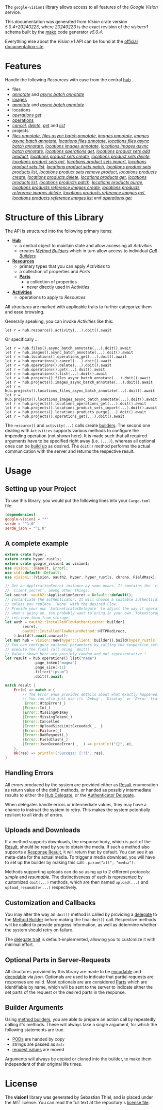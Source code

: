 <!---
DO NOT EDIT !
This file was generated automatically from 'src/generator/templates/api/README.md.mako'
DO NOT EDIT !
-->
The `google-vision1` library allows access to all features of the *Google Vision* service.

This documentation was generated from *Vision* crate version *5.0.4+20240223*, where *20240223* is the exact revision of the *vision:v1* schema built by the [mako](http://www.makotemplates.org/) code generator *v5.0.4*.

Everything else about the *Vision* *v1* API can be found at the
[official documentation site](https://cloud.google.com/vision/).
# Features

Handle the following *Resources* with ease from the central [hub](https://docs.rs/google-vision1/5.0.4+20240223/google_vision1/Vision) ... 

* files
 * [*annotate*](https://docs.rs/google-vision1/5.0.4+20240223/google_vision1/api::FileAnnotateCall) and [*async batch annotate*](https://docs.rs/google-vision1/5.0.4+20240223/google_vision1/api::FileAsyncBatchAnnotateCall)
* [images](https://docs.rs/google-vision1/5.0.4+20240223/google_vision1/api::Image)
 * [*annotate*](https://docs.rs/google-vision1/5.0.4+20240223/google_vision1/api::ImageAnnotateCall) and [*async batch annotate*](https://docs.rs/google-vision1/5.0.4+20240223/google_vision1/api::ImageAsyncBatchAnnotateCall)
* locations
 * [*operations get*](https://docs.rs/google-vision1/5.0.4+20240223/google_vision1/api::LocationOperationGetCall)
* [operations](https://docs.rs/google-vision1/5.0.4+20240223/google_vision1/api::Operation)
 * [*cancel*](https://docs.rs/google-vision1/5.0.4+20240223/google_vision1/api::OperationCancelCall), [*delete*](https://docs.rs/google-vision1/5.0.4+20240223/google_vision1/api::OperationDeleteCall), [*get*](https://docs.rs/google-vision1/5.0.4+20240223/google_vision1/api::OperationGetCall) and [*list*](https://docs.rs/google-vision1/5.0.4+20240223/google_vision1/api::OperationListCall)
* projects
 * [*files annotate*](https://docs.rs/google-vision1/5.0.4+20240223/google_vision1/api::ProjectFileAnnotateCall), [*files async batch annotate*](https://docs.rs/google-vision1/5.0.4+20240223/google_vision1/api::ProjectFileAsyncBatchAnnotateCall), [*images annotate*](https://docs.rs/google-vision1/5.0.4+20240223/google_vision1/api::ProjectImageAnnotateCall), [*images async batch annotate*](https://docs.rs/google-vision1/5.0.4+20240223/google_vision1/api::ProjectImageAsyncBatchAnnotateCall), [*locations files annotate*](https://docs.rs/google-vision1/5.0.4+20240223/google_vision1/api::ProjectLocationFileAnnotateCall), [*locations files async batch annotate*](https://docs.rs/google-vision1/5.0.4+20240223/google_vision1/api::ProjectLocationFileAsyncBatchAnnotateCall), [*locations images annotate*](https://docs.rs/google-vision1/5.0.4+20240223/google_vision1/api::ProjectLocationImageAnnotateCall), [*locations images async batch annotate*](https://docs.rs/google-vision1/5.0.4+20240223/google_vision1/api::ProjectLocationImageAsyncBatchAnnotateCall), [*locations operations get*](https://docs.rs/google-vision1/5.0.4+20240223/google_vision1/api::ProjectLocationOperationGetCall), [*locations product sets add product*](https://docs.rs/google-vision1/5.0.4+20240223/google_vision1/api::ProjectLocationProductSetAddProductCall), [*locations product sets create*](https://docs.rs/google-vision1/5.0.4+20240223/google_vision1/api::ProjectLocationProductSetCreateCall), [*locations product sets delete*](https://docs.rs/google-vision1/5.0.4+20240223/google_vision1/api::ProjectLocationProductSetDeleteCall), [*locations product sets get*](https://docs.rs/google-vision1/5.0.4+20240223/google_vision1/api::ProjectLocationProductSetGetCall), [*locations product sets import*](https://docs.rs/google-vision1/5.0.4+20240223/google_vision1/api::ProjectLocationProductSetImportCall), [*locations product sets list*](https://docs.rs/google-vision1/5.0.4+20240223/google_vision1/api::ProjectLocationProductSetListCall), [*locations product sets patch*](https://docs.rs/google-vision1/5.0.4+20240223/google_vision1/api::ProjectLocationProductSetPatchCall), [*locations product sets products list*](https://docs.rs/google-vision1/5.0.4+20240223/google_vision1/api::ProjectLocationProductSetProductListCall), [*locations product sets remove product*](https://docs.rs/google-vision1/5.0.4+20240223/google_vision1/api::ProjectLocationProductSetRemoveProductCall), [*locations products create*](https://docs.rs/google-vision1/5.0.4+20240223/google_vision1/api::ProjectLocationProductCreateCall), [*locations products delete*](https://docs.rs/google-vision1/5.0.4+20240223/google_vision1/api::ProjectLocationProductDeleteCall), [*locations products get*](https://docs.rs/google-vision1/5.0.4+20240223/google_vision1/api::ProjectLocationProductGetCall), [*locations products list*](https://docs.rs/google-vision1/5.0.4+20240223/google_vision1/api::ProjectLocationProductListCall), [*locations products patch*](https://docs.rs/google-vision1/5.0.4+20240223/google_vision1/api::ProjectLocationProductPatchCall), [*locations products purge*](https://docs.rs/google-vision1/5.0.4+20240223/google_vision1/api::ProjectLocationProductPurgeCall), [*locations products reference images create*](https://docs.rs/google-vision1/5.0.4+20240223/google_vision1/api::ProjectLocationProductReferenceImageCreateCall), [*locations products reference images delete*](https://docs.rs/google-vision1/5.0.4+20240223/google_vision1/api::ProjectLocationProductReferenceImageDeleteCall), [*locations products reference images get*](https://docs.rs/google-vision1/5.0.4+20240223/google_vision1/api::ProjectLocationProductReferenceImageGetCall), [*locations products reference images list*](https://docs.rs/google-vision1/5.0.4+20240223/google_vision1/api::ProjectLocationProductReferenceImageListCall) and [*operations get*](https://docs.rs/google-vision1/5.0.4+20240223/google_vision1/api::ProjectOperationGetCall)




# Structure of this Library

The API is structured into the following primary items:

* **[Hub](https://docs.rs/google-vision1/5.0.4+20240223/google_vision1/Vision)**
    * a central object to maintain state and allow accessing all *Activities*
    * creates [*Method Builders*](https://docs.rs/google-vision1/5.0.4+20240223/google_vision1/client::MethodsBuilder) which in turn
      allow access to individual [*Call Builders*](https://docs.rs/google-vision1/5.0.4+20240223/google_vision1/client::CallBuilder)
* **[Resources](https://docs.rs/google-vision1/5.0.4+20240223/google_vision1/client::Resource)**
    * primary types that you can apply *Activities* to
    * a collection of properties and *Parts*
    * **[Parts](https://docs.rs/google-vision1/5.0.4+20240223/google_vision1/client::Part)**
        * a collection of properties
        * never directly used in *Activities*
* **[Activities](https://docs.rs/google-vision1/5.0.4+20240223/google_vision1/client::CallBuilder)**
    * operations to apply to *Resources*

All *structures* are marked with applicable traits to further categorize them and ease browsing.

Generally speaking, you can invoke *Activities* like this:

```Rust,ignore
let r = hub.resource().activity(...).doit().await
```

Or specifically ...

```ignore
let r = hub.files().async_batch_annotate(...).doit().await
let r = hub.images().async_batch_annotate(...).doit().await
let r = hub.locations().operations_get(...).doit().await
let r = hub.operations().cancel(...).doit().await
let r = hub.operations().delete(...).doit().await
let r = hub.operations().get(...).doit().await
let r = hub.operations().list(...).doit().await
let r = hub.projects().files_async_batch_annotate(...).doit().await
let r = hub.projects().images_async_batch_annotate(...).doit().await
let r = hub.projects().locations_files_async_batch_annotate(...).doit().await
let r = hub.projects().locations_images_async_batch_annotate(...).doit().await
let r = hub.projects().locations_operations_get(...).doit().await
let r = hub.projects().locations_product_sets_import(...).doit().await
let r = hub.projects().locations_products_purge(...).doit().await
let r = hub.projects().operations_get(...).doit().await
```

The `resource()` and `activity(...)` calls create [builders][builder-pattern]. The second one dealing with `Activities` 
supports various methods to configure the impending operation (not shown here). It is made such that all required arguments have to be 
specified right away (i.e. `(...)`), whereas all optional ones can be [build up][builder-pattern] as desired.
The `doit()` method performs the actual communication with the server and returns the respective result.

# Usage

## Setting up your Project

To use this library, you would put the following lines into your `Cargo.toml` file:

```toml
[dependencies]
google-vision1 = "*"
serde = "^1.0"
serde_json = "^1.0"
```

## A complete example

```Rust
extern crate hyper;
extern crate hyper_rustls;
extern crate google_vision1 as vision1;
use vision1::{Result, Error};
use std::default::Default;
use vision1::{Vision, oauth2, hyper, hyper_rustls, chrono, FieldMask};

// Get an ApplicationSecret instance by some means. It contains the `client_id` and 
// `client_secret`, among other things.
let secret: oauth2::ApplicationSecret = Default::default();
// Instantiate the authenticator. It will choose a suitable authentication flow for you, 
// unless you replace  `None` with the desired Flow.
// Provide your own `AuthenticatorDelegate` to adjust the way it operates and get feedback about 
// what's going on. You probably want to bring in your own `TokenStorage` to persist tokens and
// retrieve them from storage.
let auth = oauth2::InstalledFlowAuthenticator::builder(
        secret,
        oauth2::InstalledFlowReturnMethod::HTTPRedirect,
    ).build().await.unwrap();
let mut hub = Vision::new(hyper::Client::builder().build(hyper_rustls::HttpsConnectorBuilder::new().with_native_roots().https_or_http().enable_http1().build()), auth);
// You can configure optional parameters by calling the respective setters at will, and
// execute the final call using `doit()`.
// Values shown here are possibly random and not representative !
let result = hub.operations().list("name")
             .page_token("magna")
             .page_size(-11)
             .filter("ipsum")
             .doit().await;

match result {
    Err(e) => match e {
        // The Error enum provides details about what exactly happened.
        // You can also just use its `Debug`, `Display` or `Error` traits
         Error::HttpError(_)
        |Error::Io(_)
        |Error::MissingAPIKey
        |Error::MissingToken(_)
        |Error::Cancelled
        |Error::UploadSizeLimitExceeded(_, _)
        |Error::Failure(_)
        |Error::BadRequest(_)
        |Error::FieldClash(_)
        |Error::JsonDecodeError(_, _) => println!("{}", e),
    },
    Ok(res) => println!("Success: {:?}", res),
}

```
## Handling Errors

All errors produced by the system are provided either as [Result](https://docs.rs/google-vision1/5.0.4+20240223/google_vision1/client::Result) enumeration as return value of
the doit() methods, or handed as possibly intermediate results to either the 
[Hub Delegate](https://docs.rs/google-vision1/5.0.4+20240223/google_vision1/client::Delegate), or the [Authenticator Delegate](https://docs.rs/yup-oauth2/*/yup_oauth2/trait.AuthenticatorDelegate.html).

When delegates handle errors or intermediate values, they may have a chance to instruct the system to retry. This 
makes the system potentially resilient to all kinds of errors.

## Uploads and Downloads
If a method supports downloads, the response body, which is part of the [Result](https://docs.rs/google-vision1/5.0.4+20240223/google_vision1/client::Result), should be
read by you to obtain the media.
If such a method also supports a [Response Result](https://docs.rs/google-vision1/5.0.4+20240223/google_vision1/client::ResponseResult), it will return that by default.
You can see it as meta-data for the actual media. To trigger a media download, you will have to set up the builder by making
this call: `.param("alt", "media")`.

Methods supporting uploads can do so using up to 2 different protocols: 
*simple* and *resumable*. The distinctiveness of each is represented by customized 
`doit(...)` methods, which are then named `upload(...)` and `upload_resumable(...)` respectively.

## Customization and Callbacks

You may alter the way an `doit()` method is called by providing a [delegate](https://docs.rs/google-vision1/5.0.4+20240223/google_vision1/client::Delegate) to the 
[Method Builder](https://docs.rs/google-vision1/5.0.4+20240223/google_vision1/client::CallBuilder) before making the final `doit()` call. 
Respective methods will be called to provide progress information, as well as determine whether the system should 
retry on failure.

The [delegate trait](https://docs.rs/google-vision1/5.0.4+20240223/google_vision1/client::Delegate) is default-implemented, allowing you to customize it with minimal effort.

## Optional Parts in Server-Requests

All structures provided by this library are made to be [encodable](https://docs.rs/google-vision1/5.0.4+20240223/google_vision1/client::RequestValue) and 
[decodable](https://docs.rs/google-vision1/5.0.4+20240223/google_vision1/client::ResponseResult) via *json*. Optionals are used to indicate that partial requests are responses 
are valid.
Most optionals are are considered [Parts](https://docs.rs/google-vision1/5.0.4+20240223/google_vision1/client::Part) which are identifiable by name, which will be sent to 
the server to indicate either the set parts of the request or the desired parts in the response.

## Builder Arguments

Using [method builders](https://docs.rs/google-vision1/5.0.4+20240223/google_vision1/client::CallBuilder), you are able to prepare an action call by repeatedly calling it's methods.
These will always take a single argument, for which the following statements are true.

* [PODs][wiki-pod] are handed by copy
* strings are passed as `&str`
* [request values](https://docs.rs/google-vision1/5.0.4+20240223/google_vision1/client::RequestValue) are moved

Arguments will always be copied or cloned into the builder, to make them independent of their original life times.

[wiki-pod]: http://en.wikipedia.org/wiki/Plain_old_data_structure
[builder-pattern]: http://en.wikipedia.org/wiki/Builder_pattern
[google-go-api]: https://github.com/google/google-api-go-client

# License
The **vision1** library was generated by Sebastian Thiel, and is placed 
under the *MIT* license.
You can read the full text at the repository's [license file][repo-license].

[repo-license]: https://github.com/Byron/google-apis-rsblob/main/LICENSE.md

